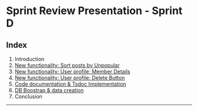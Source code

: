 # Sprint Review Presentation - Sprint D

## Index

1. Introduction
2. [New functionality: Sort posts by Unpopular](../../sprintD/us014/presentation.md)
3. [New functionality: User profile: Member Details](../../sprintA/us010/readme.md)
4. [New functionality: User profile: Delete Button](./us013-presentation/presentation.md)
5. [Code documentation & Tsdoc Implementation](../Formatting/index.md)
6. [DB Boostrap & data creation](./bootstrap/readme.md)
7. Conclusion

---